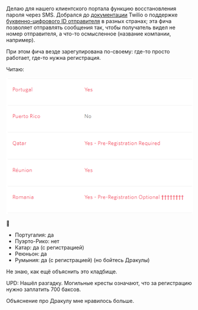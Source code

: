 ﻿Делаю для нашего клиентского портала функцию восстановления пароля через SMS. Добрался до [документации](https://support.twilio.com/hc/en-us/articles/223133767-International-support-for-Alphanumeric-Sender-ID) Twilio о поддержке [буквенно-цифрового ID отправителя](https://www.twilio.com/docs/glossary/what-alphanumeric-sender-id) в разных странах; эта фича позволяет отправлять сообщения так, чтобы получатель видел не номер отправителя, а что-то осмысленное (название компании, например). 

При этом фича везде зарегулирована по-своему: где-то просто работает, где-то нужна регистрация.

Читаю:

![Скрин](twilio.png)

🤔

- Португалия: да
- Пуэрто-Рико: нет
- Катар: да (с регистрацией)
- Реюньон: да
- Румыния: да (с регистрацией) (но бойтесь Дракулы)

Не знаю, как ещё объяснить это кладбище.

UPD: Нашёл разгадку. Могильные кресты означают, что за регистрацию нужно заплатить 700 баксов. 

Объяснение про Дракулу мне нравилось больше.